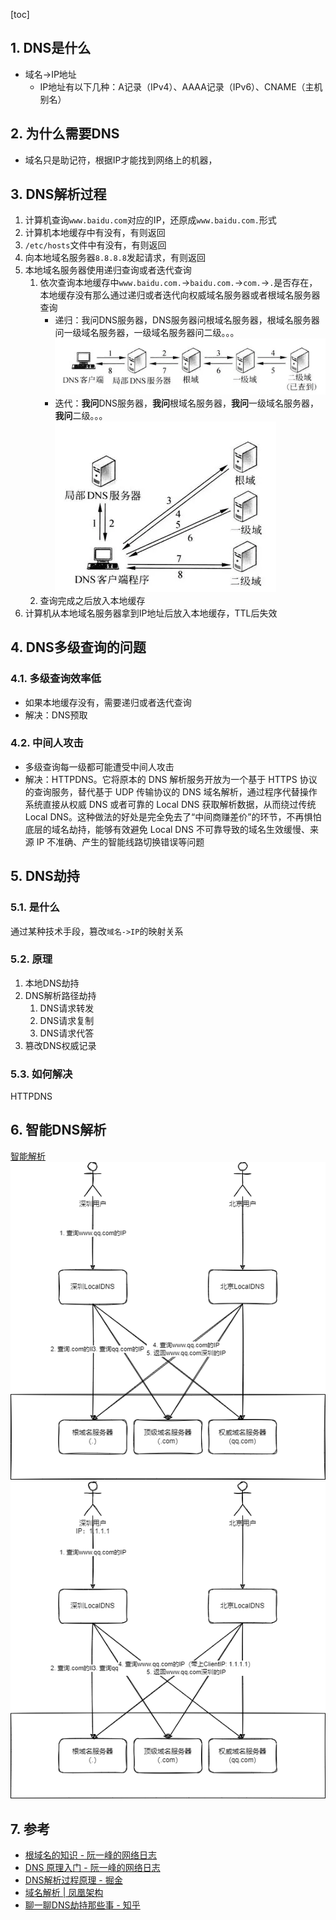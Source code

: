 [toc]

## 1. DNS是什么
- 域名->IP地址
    - IP地址有以下几种：A记录（IPv4）、AAAA记录（IPv6）、CNAME（主机别名）
## 2. 为什么需要DNS
- 域名只是助记符，根据IP才能找到网络上的机器，

## 3. DNS解析过程
1. 计算机查询`www.baidu.com`对应的IP，还原成`www.baidu.com.`形式
1. 计算机本地缓存中有没有，有则返回
2. `/etc/hosts`文件中有没有，有则返回
3. 向本地域名服务器`8.8.8.8`发起请求，有则返回
4. 本地域名服务器使用递归查询或者迭代查询
    1. 依次查询本地缓存中`www.baidu.com.`->`baidu.com.`->`com.`->`.`是否存在，本地缓存没有那么通过递归或者迭代向权威域名服务器或者根域名服务器查询
        - 递归：我问DNS服务器，DNS服务器问根域名服务器，根域名服务器问一级域名服务器，一级域名服务器问二级。。。
        ![](https://raw.githubusercontent.com/TDoct/images/master/img/20200221160035.png)
        - 迭代：**我问**DNS服务器，**我问**根域名服务器，**我问**一级域名服务器，**我问**二级。。。
        ![](https://raw.githubusercontent.com/TDoct/images/master/img/20200221160108.png)
    2. 查询完成之后放入本地缓存
1. 计算机从本地域名服务器拿到IP地址后放入本地缓存，TTL后失效

## 4. DNS多级查询的问题
### 4.1. 多级查询效率低
- 如果本地缓存没有，需要递归或者迭代查询
- 解决：DNS预取
### 4.2. 中间人攻击
- 多级查询每一级都可能遭受中间人攻击
- 解决：HTTPDNS。它将原本的 DNS 解析服务开放为一个基于 HTTPS 协议的查询服务，替代基于 UDP 传输协议的 DNS 域名解析，通过程序代替操作系统直接从权威 DNS 或者可靠的 Local DNS 获取解析数据，从而绕过传统 Local DNS。这种做法的好处是完全免去了“中间商赚差价”的环节，不再惧怕底层的域名劫持，能够有效避免 Local DNS 不可靠导致的域名生效缓慢、来源 IP 不准确、产生的智能线路切换错误等问题
## 5. DNS劫持
### 5.1. 是什么
通过某种技术手段，篡改`域名->IP`的映射关系
### 5.2. 原理
1. 本地DNS劫持
2. DNS解析路径劫持
    1. DNS请求转发
    2. DNS请求复制
    3. DNS请求代答
1. 篡改DNS权威记录
### 5.3. 如何解决
HTTPDNS
## 6. 智能DNS解析
[智能解析](https://help.aliyun.com/document_detail/29730.html)
![DNS-智能DNS](https://raw.githubusercontent.com/TDoct/images/master/1658754427_20220725210659104_23394.png)
![DNS-智能DNS ClientIP](https://raw.githubusercontent.com/TDoct/images/master/1658754428_20220725210704023_29753.png)
## 7. 参考
- [根域名的知识 \- 阮一峰的网络日志](http://www.ruanyifeng.com/blog/2018/05/root-domain.html)
- [DNS 原理入门 \- 阮一峰的网络日志](http://www.ruanyifeng.com/blog/2016/06/dns.html)
- [DNS解析过程原理 \- 掘金](https://juejin.im/post/5b0a32a36fb9a07ab979f0b4)
- [域名解析 \| 凤凰架构](http://icyfenix.cn/architect-perspective/general-architecture/diversion-system/dns-lookup.html)
- [聊一聊DNS劫持那些事 \- 知乎](https://zhuanlan.zhihu.com/p/86538629)